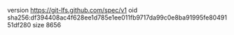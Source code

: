 version https://git-lfs.github.com/spec/v1
oid sha256:df394408ac4f628ee1d785e1ee011fb9717da99c0e8ba91995fe8049151df280
size 8656
